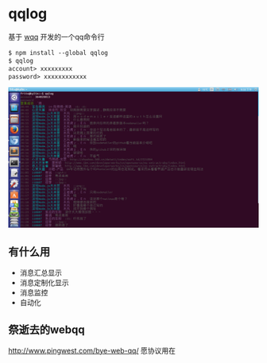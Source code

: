 # qqlog

基于 [wqq](https://github.com/fritx/wqq) 开发的一个qq命令行

```
$ npm install --global qqlog
$ qqlog
account> xxxxxxxxx
password> xxxxxxxxxxxx
```

<img src="https://github.com/fritx/qqlog/raw/dev/pic/2015-01-28_21.33.49.png">

## 有什么用

- 消息汇总显示
- 消息定制化显示
- 消息监控
- 自动化

## 祭逝去的webqq

<http://www.pingwest.com/bye-web-qq/> 愿协议用在
